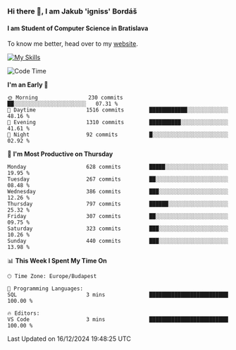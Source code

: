 ### Hi there 👋, I am Jakub 'igniss' Bordáš

#### I am Student of Computer Science in Bratislava
To know me better, head over to my [website](https://bordas.sk).

[![My Skills](https://skillicons.dev/icons?i=js,html,css,figma,svelte,java,kotlin,python,postgresql,typescript,nest,nodejs)](https://bordas.sk)


<!--START_SECTION:waka-->
![Code Time](http://img.shields.io/badge/Code%20Time-1%2C612%20hrs%208%20mins-blue)

**I'm an Early 🐤** 

```text
🌞 Morning                230 commits         ██░░░░░░░░░░░░░░░░░░░░░░░   07.31 % 
🌆 Daytime                1516 commits        ████████████░░░░░░░░░░░░░   48.16 % 
🌃 Evening                1310 commits        ██████████░░░░░░░░░░░░░░░   41.61 % 
🌙 Night                  92 commits          █░░░░░░░░░░░░░░░░░░░░░░░░   02.92 % 
```
📅 **I'm Most Productive on Thursday** 

```text
Monday                   628 commits         █████░░░░░░░░░░░░░░░░░░░░   19.95 % 
Tuesday                  267 commits         ██░░░░░░░░░░░░░░░░░░░░░░░   08.48 % 
Wednesday                386 commits         ███░░░░░░░░░░░░░░░░░░░░░░   12.26 % 
Thursday                 797 commits         ██████░░░░░░░░░░░░░░░░░░░   25.32 % 
Friday                   307 commits         ██░░░░░░░░░░░░░░░░░░░░░░░   09.75 % 
Saturday                 323 commits         ███░░░░░░░░░░░░░░░░░░░░░░   10.26 % 
Sunday                   440 commits         ███░░░░░░░░░░░░░░░░░░░░░░   13.98 % 
```


📊 **This Week I Spent My Time On** 

```text
🕑︎ Time Zone: Europe/Budapest

💬 Programming Languages: 
SQL                      3 mins              █████████████████████████   100.00 % 

🔥 Editors: 
VS Code                  3 mins              █████████████████████████   100.00 % 
```


 Last Updated on 16/12/2024 19:48:25 UTC
<!--END_SECTION:waka-->
